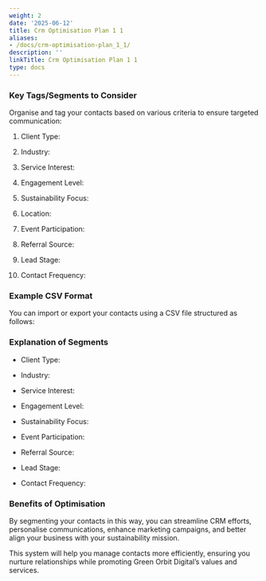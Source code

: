 ```yaml
---
weight: 2
date: '2025-06-12'
title: Crm Optimisation Plan 1 1
aliases:
- /docs/crm-optimisation-plan_1_1/
description: ''
linkTitle: Crm Optimisation Plan 1 1
type: docs
---
```


### Key Tags/Segments to Consider

<!-- Unsupported block type: divider -->

Organise and tag your contacts based on various criteria to ensure targeted communication:

1. Client Type:

1. Industry:

1. Service Interest:

1. Engagement Level:

1. Sustainability Focus:

1. Location:

1. Event Participation:

1. Referral Source:

1. Lead Stage:

1. Contact Frequency:

<!-- Unsupported block type: divider -->

### Example CSV Format

You can import or export your contacts using a CSV file structured as follows:

<!-- Unsupported block type: code -->

### Explanation of Segments

<!-- Unsupported block type: divider -->

- Client Type:

- Industry:

- Service Interest:

- Engagement Level:

- Sustainability Focus:

- Event Participation:

- Referral Source:

- Lead Stage:

- Contact Frequency:

### Benefits of Optimisation

<!-- Unsupported block type: divider -->

By segmenting your contacts in this way, you can streamline CRM efforts, personalise communications, enhance marketing campaigns, and better align your business with your sustainability mission.

This system will help you manage contacts more efficiently, ensuring you nurture relationships while promoting Green Orbit Digital’s values and services.
